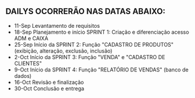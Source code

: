## DAILYS OCORRERÃO NAS DATAS ABAIXO: 
- 11-Sep	Levantamento de requisitos
- 18-Sep	Planejamento e início SPRINT 1: Criação e diferenciação acesso ADM e CAIXA
- 25-Sep	Início da SPRINT 2: Função "CADASTRO DE PRODUTOS" (exibição, alteração, exclusão, inclusão)
- 2-Oct	Início da SPRINT 3: Função "VENDA" e "CADASTRO DE CLIENTES"
- 9-Oct	Início da SPRINT 4: Função "RELATÓRIO DE VENDAS" (banco de dados)
- 16-Oct	Revisão e finalização
- 30-Oct	Conclusão e entrega
